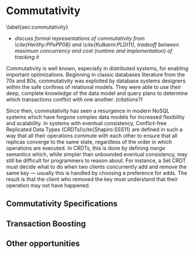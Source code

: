 # Commutativity
\label{sec:commutativity}

- *discuss formal representations of commutativity from \cite{Herlihy:PPoPP08} and \cite{Kulkarni:PLDI11}, tradeoff between maximum concurrency and cost (runtime and implementation) of tracking it* 


Commutativity is well known, especially in distributed systems, for enabling important optimizations. Beginning in classic databases literature from the 70s and 80s, commutativity was exploited by database systems designers within the safe confines of relational models. They were able to use their deep, complete knowledge of the data model and query plans to determine which transactions conflict with one another. *(citations?)*

Since then, commutativity has seen a resurgence in modern NoSQL systems which have forgone complex data models for increased flexibility and scalability. In systems with eventual consistency, Conflict-free Replicated Data Types (CRDTs)\cite{Shapiro:SSS11} are defined in such a way that all their operations commute with each other to ensure that all replicas converge to the same state, regardless of the order in which operations are executed. In CRDTs, this is done by defining *merge* semantics which, while simpler than unbounded eventual consistency, may still be difficult for programmers to reason about. For instance, a Set CRDT must decide what to do when two clients concurrently add and remove the same key — usually this is handled by choosing a preference for adds. The result is that the client who removed the key must understand that their operation may not have happened.

## Commutativity Specifications


## Transaction Boosting


## Other opportunities
